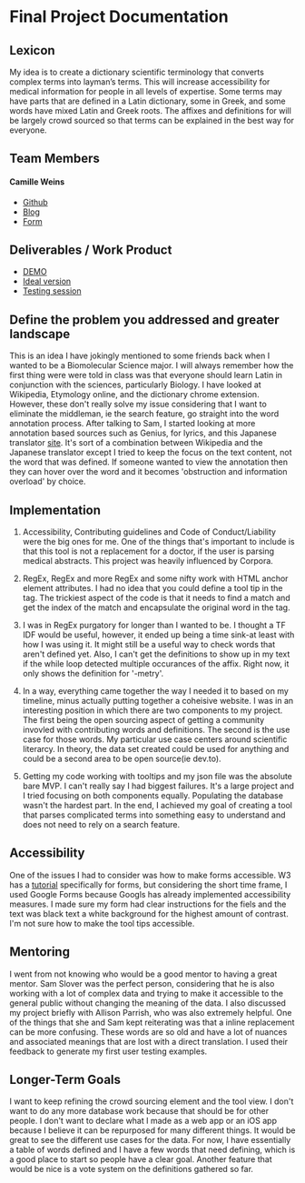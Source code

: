 # Final Project Documentation

## Lexicon

My idea is to create a dictionary scientific terminology that converts complex terms into layman’s terms. This will increase accessibility for medical information for people in all levels of expertise. Some terms may have parts that are defined in a Latin dictionary, some in Greek, and some words have mixed Latin and Greek roots. The affixes and definitions for will be largely crowd sourced so that terms can be explained in the best way for everyone.

## Team Members
#### Camille Weins
* [Github](https://github.com/camilleweins)
* [Blog](https://medium.com/@camilleweins)
* [Form](https://goo.gl/forms/4R3qRpncoqISVEEr1)

## Deliverables / Work Product
* [DEMO](http://www.camilleweins.com/lexicon/)
* [Ideal version](https://editor.p5js.org/cweins/full/ryayP4p14)
* [Testing session](https://github.com/camilleweins/ITP-Open-Source-Studio-Final/blob/master/test.md)

## Define the problem you addressed and greater landscape

This is an idea I have jokingly mentioned to some friends back when I wanted to be a Biomolecular Science major. I will always remember how the first thing were were told in class was that everyone should learn Latin in conjunction with the sciences, particularly Biology. I have looked at Wikipedia, Etymology online, and the dictionary chrome extension. However, these don't really solve my issue considering that I want to eliminate the middleman, ie the search feature, go straight into the word annotation process. After talking to Sam, I started looking at more annotation based sources such as Genius, for lyrics, and this Japanese translator [site](https://j-talk.com/convert). It's sort of a combination between Wikipedia and the Japanese translator except I tried to keep the focus on the text content, not the word that was defined. If someone wanted to view the annotation then they can hover over the word and it becomes 'obstruction and information overload' by choice. 

## Implementation
1. Accessibility, Contributing guidelines and Code of Conduct/Liability were the big ones for me. One of the things that's important to include is that this tool is not a replacement for a doctor, if the user is parsing medical abstracts. This project was heavily influenced by Corpora.

2. RegEx, RegEx and more RegEx and some nifty work with HTML anchor element attributes. I had no idea that you could define a tool tip in the tag. The trickiest aspect of the code is that it needs to find a match and get the index of the match and encapsulate the original word in the <a> tag.

3. I was in RegEx purgatory for longer than I wanted to be. I thought a TF IDF would be useful, however, it ended up being a time sink-at least with how I was using it. It might still be a useful way to check words that aren't defined yet. Also, I can't get the definitions to show up in my text if the while loop detected multiple occurances of the affix. Right now, it only shows the definition for '-metry'.

4. In a way, everything came together the way I needed it to based on my timeline, minus actually putting together a coheisive website. I was in an interesting position in which there are two components to my project. The first being the open sourcing aspect of getting a community invovled with contributing words and definitions. The second is the use case for those words. My particular use case centers around scientific literarcy. In theory, the data set created could be used for anything and could be a second area to be open source(ie dev.to).

5. Getting my code working with tooltips and my json file was the absolute bare MVP. I can't really say I had biggest failures. It's a large project and I tried focusing on both components equally. Populating the database wasn't the hardest part. In the end, I achieved my goal of creating a tool that parses complicated terms into something easy to understand and does not need to rely on a search feature. 

## Accessibility
One of the issues I had to consider was how to make forms accessible. W3 has a [tutorial](https://www.w3.org/WAI/tutorials/forms/) specifically for forms, but considering the short time frame, I used Google Forms because Googls has already implemented accessibility measures. I made sure my form had clear instructions for the fiels and the text was black text a white background for the highest amount of contrast. I'm not sure how to make the tool tips accessible.

## Mentoring
I went from not knowing who would be a good mentor to having a great mentor. Sam Slover was the perfect person, considering that he is also working with a lot of complex data and trying to make it accessible to the general public without changing the meaning of the data. I also discussed my project briefly with Allison Parrish, who was also extremely helpful. One of the things that she and Sam kept reiterating was that a inline replacement can be more confusing. These words are so old and have a lot of nuances and associated meanings that are lost with a direct translation. I used their feedback to generate my first user testing examples. 

## Longer-Term Goals

I want to keep refining the crowd sourcing element and the tool view. I don't want to do any more database work because that should be for other people. I don't want to declare what I made as a web app or an iOS app because I believe it can be repurposed for many different things. It would be great to see the different use cases for the data. For now, I have essentially a table of words defined and I have a few words that need defining, which is a good place to start so people have a clear goal. Another feature that would be nice is a vote system on the definitions gathered so far. 
